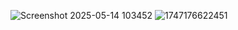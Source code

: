 ![Screenshot 2025-05-14 103452](https://github.com/user-attachments/assets/bebbebc2-0d3f-4e1b-bc44-3e206d49fa9e)
![1747176622451](https://github.com/user-attachments/assets/833416e8-4d4b-4681-91c8-e32a34e990cd)

